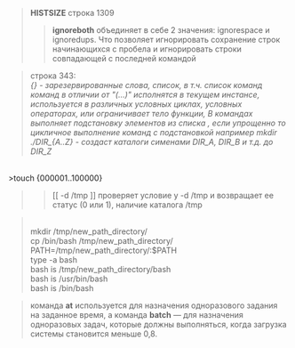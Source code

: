 ><b>HISTSIZE</b> строка 1309
>><b>ignoreboth</b> объединяет в себе 2 значения: ignorespace и ignoredups. Что позволяет игнорировать сохранение строк начинающихся с пробела и игнорировать строки совпадающей с последней командой

>строка 343:<br>
<i>{} - зарезервированные слова, список, в т.ч. список команд команд в отличии от "(...)" исполнятся в текущем инстансе, используется в различных условных циклах, условных операторах, или ограничивает тело функции, В командах выполняет подстановку элементов из списка , если упрощенно то цикличное выполнение команд с подстановкой например mkdir ./DIR_{A..Z} - создаст каталоги сименами DIR_A, DIR_B и т.д. до DIR_Z</i>
<br>
>touch {000001..100000}
<br>

>>[[ -d /tmp ]] проверяет условие у -d /tmp и возвращает ее статус (0 или 1), наличие каталога /tmp


><br>mkdir /tmp/new_path_directory/
<br>cp /bin/bash /tmp/new_path_directory/
<br>PATH=/tmp/new_path_directory/:$PATH
<br>type -a bash
<br>bash is /tmp/new_path_directory/bash
<br>bash is /usr/bin/bash
<br>bash is /bin/bash

>команда <b>at</b> используется для назначения одноразового задания на заданное время, а команда <b>batch</b> — для назначения одноразовых задач, которые должны выполняться, когда загрузка системы становится меньше 0,8.